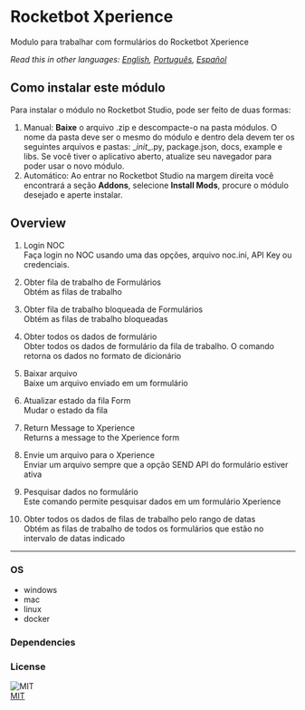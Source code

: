 



# Rocketbot Xperience
  
Modulo para trabalhar com formulários do Rocketbot Xperience  

*Read this in other languages: [English](README.md), [Português](README.pr.md), [Español](README.es.md)*

## Como instalar este módulo
  
Para instalar o módulo no Rocketbot Studio, pode ser feito de duas formas:
1. Manual: __Baixe__ o arquivo .zip e descompacte-o na pasta módulos. O nome da pasta deve ser o mesmo do módulo e dentro dela devem ter os seguintes arquivos e pastas: \__init__.py, package.json, docs, example e libs. Se você tiver o aplicativo aberto, atualize seu navegador para poder usar o novo módulo.
2. Automático: Ao entrar no Rocketbot Studio na margem direita você encontrará a seção **Addons**, selecione **Install Mods**, procure o módulo desejado e aperte instalar.  


## Overview


1. Login NOC  
Faça login no NOC usando uma das opções, arquivo noc.ini, API Key ou credenciais.

2. Obter fila de trabalho de Formulários  
Obtém as filas de trabalho

3. Obter fila de trabalho bloqueada de Formulários  
Obtém as filas de trabalho bloqueadas

4. Obter todos os dados de formulário  
Obter todos os dados de formulário da fila de trabalho. O comando retorna os dados no formato de dicionário

5. Baixar arquivo  
Baixe um arquivo enviado em um formulário

6. Atualizar estado da fila Form  
Mudar o estado da fila

7. Return Message to Xperience  
Returns a message to the Xperience form

8. Envie um arquivo para o Xperience  
Enviar um arquivo sempre que a opção SEND API do formulário estiver ativa

9. Pesquisar dados no formulário  
Este comando permite pesquisar dados em um formulário Xperience

10. Obter todos os dados de filas de trabalho pelo rango de datas  
Obtém as filas de trabalho de todos os formulários que estão no intervalo de datas indicado  




----
### OS

- windows
- mac
- linux
- docker

### Dependencies

### License
  
![MIT](https://camo.githubusercontent.com/107590fac8cbd65071396bb4d04040f76cde5bde/687474703a2f2f696d672e736869656c64732e696f2f3a6c6963656e73652d6d69742d626c75652e7376673f7374796c653d666c61742d737175617265)  
[MIT](http://opensource.org/licenses/mit-license.ph)